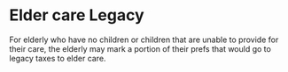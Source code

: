 # Elder care Legacy



For elderly who have no children or children that are unable to provide for their care, the elderly may mark a portion of their prefs that would go to legacy taxes to elder care.
